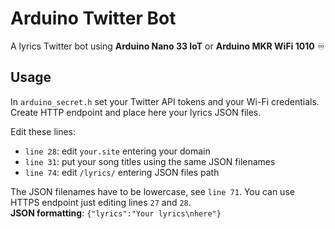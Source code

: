 # Arduino Twitter Bot
A lyrics Twitter bot using **Arduino Nano 33 IoT** or **Arduino MKR WiFi 1010** ♾️

## Usage
In `arduino_secret.h` set your Twitter API tokens and your Wi-Fi credentials. Create HTTP endpoint and place here your lyrics JSON files.

Edit these lines:
* `line 28`: edit `your.site` entering your domain
* `line 31`: put your song titles using the same JSON filenames
* `line 74`: edit `/lyrics/` entering JSON files path

The JSON filenames have to be lowercase, see `line 71`. You can use HTTPS endpoint just editing lines `27` and `28`.</br>
**JSON formatting**: `{"lyrics":"Your lyrics\nhere"}`
